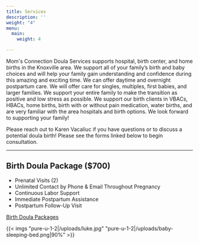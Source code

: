 ```yaml
---
title: Services
description: ''
weight: "4"
menu:
  main:
    weight: 4

---
```

Mom's Connection Doula Services supports hospital, birth center, and home births in the Knoxville area. We support all of your family’s birth and baby choices and will help your family gain understanding and confidence during this amazing and exciting time. We can offer daytime and overnight postpartum care. We will offer care for singles, multiples, first babies, and larger families. We support your entire family to make the transition as positive and low stress as possible. We support our birth clients in VBACs, HBACs, home births, birth with or without pain medication, water births, and are very familiar with the area hospitals and birth options. We look forward to supporting your family!

Please reach out to Karen Vacaliuc if you have questions or to discuss a potential doula birth!  Please see the forms linked below to begin consultation.

***

## Birth Doula Package ($700)

* Prenatal Visits (2)
* Unlimited Contact by Phone & Email Throughout Pregnancy
* Continuous Labor Support
* Immediate Postpartum Assistance
* Postpartum Follow-Up Visit

[Birth Doula Packages](/uploads/birth-doula-packages.pdf)

<!--{{< imgs "pure-u-1-2|/uploads/newborn-crying.png" "pure-u-1-2|/uploads/baby-sleeping-cloth.png" >}}-->

{{< imgs "pure-u-1-2|/uploads/luke.jpg" "pure-u-1-2|/uploads/baby-sleeping-bed.png|90%" >}}
